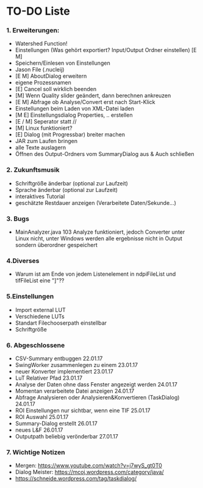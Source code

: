 
# TO-DO Liste #

### 1. Erweiterungen: ###
* Watershed Function!
* Einstellungen (Was gehört exportiert? Input/Output Ordner einstellen) [E M]
* Speichern/Einlesen von Einstellungen
* Jason File (.nucleij)
* [E M] AboutDialog erweitern 
* eigene Prozessnamen
* [E] Cancel soll wirklich beenden
* [M] Wenn Quality slider geändert, dann berechnen ankreuzen
* [E M] Abfrage ob Analyse/Convert erst nach Start-Klick
* Einstellungen beim Laden von XML-Datei laden
* [M E] Einstellungsdialog Properties, .. erstellen
* [E / M] Seperator statt //
* [M] Linux funktioniert?
* [E] Dialog (mit Progressbar) breiter machen
* JAR zum Laufen bringen
* alle Texte auslagern
* Öffnen des Output-Ordners vom SummaryDialog aus & Auch schließen

### 2. Zukunftsmusik ###
* Schriftgröße änderbar (optional zur Laufzeit)
* Sprache änderbar (optional zur Laufzeit)
* interaktives Tutorial
* geschätzte Restdauer anzeigen (Verarbeitete Daten/Sekunde...)

### 3. Bugs ###
* MainAnalyzer.java 103 Analyze funktioniert, jedoch Converter unter Linux nicht, unter Windows werden alle ergebnisse nicht in Output sondern überordner gespeichert


### 4.Diverses ###
* Warum ist am Ende von jedem Listenelement in ndpiFileList und tifFileList eine "]"??


### 5.Einstellungen ###
* Import external LUT
* Verschiedene LUTs
* Standart Filechooserpath einstellbar 
* Schriftgröße


### 6. Abgeschlossene ###
* CSV-Summary entbuggen                                             22.01.17
* SwingWorker zusammenlegen zu einem                                23.01.17
* neuer Konverter implementiert                                     23.01.17
* LuT Relativer Pfad                                                23.01.17
* Analyse der Daten ohne dass Fenster angezeigt werden              24.01.17
* Momentan verarbeitete Datei anzeigen                              24.01.17
* Abfrage Analysieren oder Analysieren&Konvertieren (TaskDialog)    24.01.17
* ROI Einstellungen nur sichtbar, wenn eine TIF                     25.01.17
* ROI Auswahl                                                       25.01.17
* Summary-Dialog erstellt                                           26.01.17
* neues L&F                                                         26.01.17
* Outputpath beliebig verönderbar                                   27.01.17

### 7. Wichtige Notizen ###
* Mergen: https://www.youtube.com/watch?v=j7wyS_gt0T0
* Dialog Meister: https://mcoj.wordpress.com/category/java/
* https://schneide.wordpress.com/tag/taskdialog/